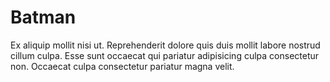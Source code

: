 # Batman

Ex aliquip mollit nisi ut. Reprehenderit dolore quis duis mollit labore nostrud cillum culpa. Esse sunt occaecat qui pariatur adipisicing culpa consectetur non. Occaecat culpa consectetur pariatur magna velit.
